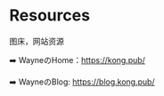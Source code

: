 # Resources

图床，网站资源

➡️ WayneのHome：https://kong.pub/       

➡️ WayneのBlog: https://blog.kong.pub/
